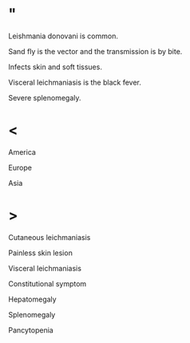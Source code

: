 # "

Leishmania donovani is common.

Sand fly is the vector and the transmission is by bite.

Infects skin and soft tissues.

Visceral leichmaniasis is the black fever.

Severe splenomegaly.

# <

America

Europe

Asia

# >

Cutaneous leichmaniasis

Painless skin lesion

Visceral leichmaniasis

Constitutional symptom

Hepatomegaly

Splenomegaly

Pancytopenia
